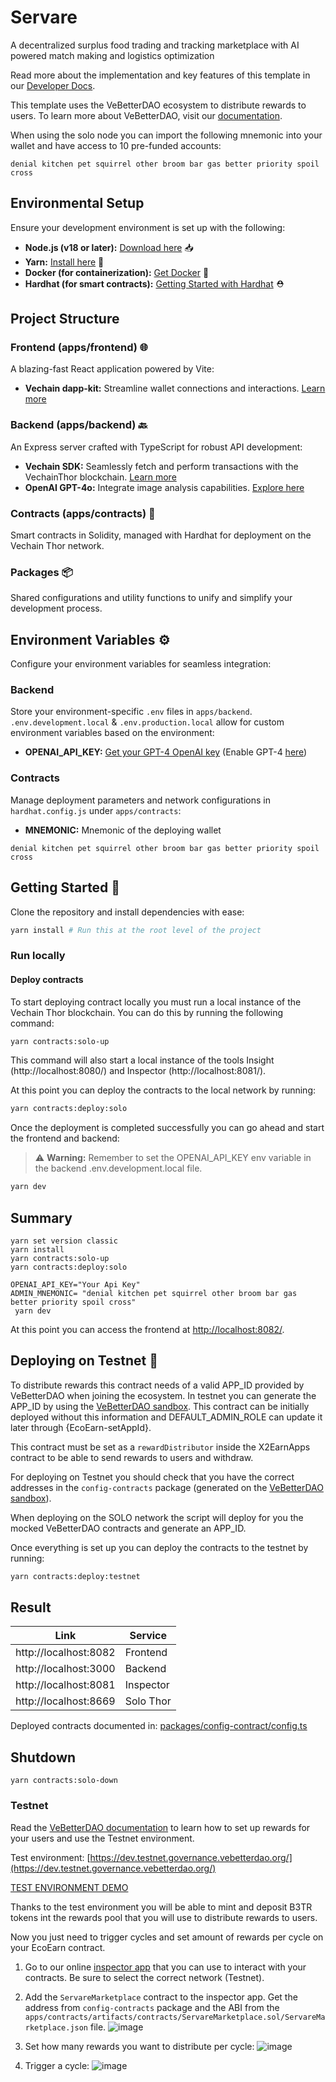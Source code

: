 # Servare
A decentralized surplus food trading and tracking marketplace with AI powered match making and logistics optimization

Read more about the implementation and key features of this template in our [Developer Docs](https://docs.vebetterdao.org/developer-guides/integration-examples/pattern-2-use-smart-contracts-and-backend).

This template uses the VeBetterDAO ecosystem to distribute rewards to users. To learn more about VeBetterDAO, visit our [documentation](https://docs.vebetterdao.org/developer-guides/integration-examples).

When using the solo node you can import the following mnemonic into your wallet and have access to 10 pre-funded accounts:

```
denial kitchen pet squirrel other broom bar gas better priority spoil cross
```

## Environmental Setup

Ensure your development environment is set up with the following:

- **Node.js (v18 or later):** [Download here](https://nodejs.org/en/download/package-manager) 📥
- **Yarn:** [Install here](https://classic.yarnpkg.com/lang/en/docs/install/#mac-stable) 🧶
- **Docker (for containerization):** [Get Docker](https://docs.docker.com/get-docker/) 🐳
- **Hardhat (for smart contracts):** [Getting Started with Hardhat](https://hardhat.org/hardhat-runner/docs/getting-started) ⛑️

## Project Structure

### Frontend (apps/frontend) 🌐

A blazing-fast React application powered by Vite:
- **Vechain dapp-kit:** Streamline wallet connections and interactions. [Learn more](https://docs.vechain.org/developer-resources/sdks-and-providers/dapp-kit)

### Backend (apps/backend) 🔙

An Express server crafted with TypeScript for robust API development:

- **Vechain SDK:** Seamlessly fetch and perform transactions with the VechainThor blockchain. [Learn more](https://docs.vechain.org/developer-resources/sdks-and-providers/sdk)
- **OpenAI GPT-4o:** Integrate image analysis capabilities. [Explore here](https://platform.openai.com/docs/guides/vision)

### Contracts (apps/contracts) 📜

Smart contracts in Solidity, managed with Hardhat for deployment on the Vechain Thor network.

### Packages 📦

Shared configurations and utility functions to unify and simplify your development process.

## Environment Variables ⚙️

Configure your environment variables for seamless integration:

### Backend

Store your environment-specific `.env` files in `apps/backend`. `.env.development.local` & `.env.production.local` allow for custom environment variables based on the environment:

- **OPENAI_API_KEY:** [Get your GPT-4 OpenAI key](https://platform.openai.com/api-keys) (Enable GPT-4 [here](https://help.openai.com/en/articles/7102672-how-can-i-access-gpt-4-gpt-4-turbo-and-gpt-4o))

### Contracts

Manage deployment parameters and network configurations in `hardhat.config.js` under `apps/contracts`:

- **MNEMONIC:** Mnemonic of the deploying wallet
  
```
denial kitchen pet squirrel other broom bar gas better priority spoil cross
```

## Getting Started 🏁

Clone the repository and install dependencies with ease:

```bash
yarn install # Run this at the root level of the project
```

### Run locally

#### Deploy contracts

To start deploying contract locally you must run a local instance of the Vechain Thor blockchain. You can do this by running the following command:

```bash
yarn contracts:solo-up
```

This command will also start a local instance of the tools Insight (http://localhost:8080/) and Inspector (http://localhost:8081/).

At this point you can deploy the contracts to the local network by running:

```bash
yarn contracts:deploy:solo
```

Once the deployment is completed successfully you can go ahead and start the frontend and backend:

> ⚠️ **Warning:**
> Remember to set the OPENAI_API_KEY env variable in the backend .env.development.local file. 

```bash
yarn dev
```
## Summary
```shell
yarn set version classic
yarn install
yarn contracts:solo-up
yarn contracts:deploy:solo

OPENAI_API_KEY="Your Api Key"
ADMIN_MNEMONIC= "denial kitchen pet squirrel other broom bar gas better priority spoil cross" 
 yarn dev
```

At this point you can access the frontend at [http://localhost:8082/](http://localhost:8082/).



## Deploying on Testnet 🚀

To distribute rewards this contract needs of a valid APP_ID provided by VeBetterDAO when joining the ecosystem.
In testnet you can generate the APP_ID by using the [VeBetterDAO sandbox](https://dev.testnet.governance.vebetterdao.org/).
This contract can be initially deployed without this information and DEFAULT_ADMIN_ROLE can update it later through {EcoEarn-setAppId}.

This contract must be set as a `rewardDistributor` inside the X2EarnApps contract to be able to send rewards to users and withdraw.

For deploying on Testnet you should check that you have the correct addresses in the `config-contracts` package (generated on the [VeBetterDAO sandbox](https://dev.testnet.governance.vebetterdao.org/)).

When deploying on the SOLO network the script will deploy for you the mocked VeBetterDAO contracts and generate an APP_ID.

Once everything is set up you can deploy the contracts to the testnet by running:

```bash
yarn contracts:deploy:testnet
```

## Result

Link | Service 
--- | ---
http://localhost:8082 | Frontend
http://localhost:3000 | Backend
http://localhost:8081 | Inspector
http://localhost:8669 | Solo Thor

Deployed contracts documented in: [packages/config-contract/config.ts](packages/config-contract/config.ts)

## Shutdown

```shell
yarn contracts:solo-down
```


### Testnet

Read the [VeBetterDAO documentation](https://docs.vebetterdao.org/developer-guides/test-environmnet) to learn how to set up rewards for your users and use the Testnet environment.

Test environment: [https://dev.testnet.governance.vebetterdao.org/](https://dev.testnet.governance.vebetterdao.org/)

[TEST ENVIRONMENT DEMO](https://streamable.com/e/175r1s?quality=highest)

Thanks to the test environment you will be able to mint and deposit B3TR tokens int the rewards pool that you will use to distribute rewards to users.

Now you just need to trigger cycles and set amount of rewards per cycle on your EcoEarn contract.

1. Go to our online [inspector app](https://solid-funicular-1wmop55.pages.github.io/#/contracts) that you can use to interact with your contracts. Be sure to select the correct network (Testnet).

2. Add the `ServareMarketplace` contract to the inspector app. Get the address from `config-contracts` package and the ABI from the `apps/contracts/artifacts/contracts/ServareMarketplace.sol/ServareMarketplace.json` file.
   ![image](https://i.ibb.co/TK8519c/SCR-20240723-kjid.png)

3. Set how many rewards you want to distribute per cycle:
   ![image](https://i.ibb.co/qpJnL5x/SCR-20240723-kkti.png)

4. Trigger a cycle:
   ![image](https://i.ibb.co/47V2Zjb/SCR-20240723-kkxx.png)

